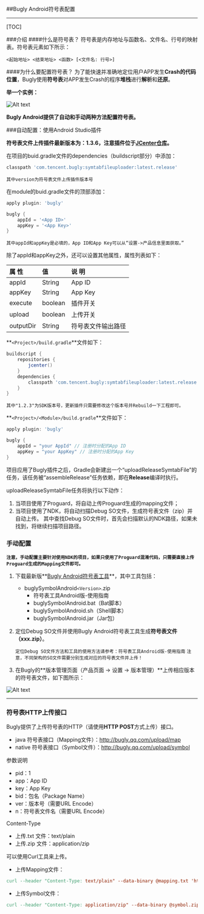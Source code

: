 ##Bugly Android符号表配置

----

[TOC]

###介绍
####什么是符号表？
符号表是内存地址与函数名、文件名、行号的映射表。符号表元素如下所示：

 `<起始地址> <结束地址> <函数> [<文件名: 行号>]`

####为什么要配置符号表？
为了能快速并准确地定位用户APP发生**Crash的代码位置**，Bugly使用**符号表**对APP发生Crash的程序**堆栈**进行**解析**和**还原**。

 **举一个实例：**

![Alt text](http://bugly.qq.com/img/white-book/android5.png?v=20160203165136)

**Bugly Android提供了自动和手动两种方法配置符号表。**

###自动配置：使用Android Studio插件

**符号表文件上传插件最新版本为：1.3.6，注意插件位于[JCenter仓库](http://jcenter.bintray.com/com/tencent/bugly/symtabfileuploader/)。**

在项目的buid.gradle文件的dependencies（buildscript部分）中添加：

``` gradle
classpath 'com.tencent.bugly:symtabfileuploader:latest.release'
```

`其中version为符号表文件上传插件版本号`

在module的buid.gradle文件的顶部添加：

``` gradle
apply plugin: 'bugly'

bugly {
	appId = '<App ID>'
	appKey = '<App Key>'
}
```

`其中appId和appKey是必填的，App ID和App Key可以从“设置->产品信息里面获取。”`

除了appId和appKey之外，还可以设置其他属性，属性列表如下：

| 属 性 | 值 | 说 明 |
| :-- | :-- | :-- |
| appId | String | App ID |
| appKey | String | App Key |
| execute | boolean | 插件开关 |
| upload | boolean | 上传开关 |
| outputDir | String | 符号表文件输出路径 |

**`<Project>/build.gradle`**文件如下：

``` gradle
buildscript {
    repositories {
        jcenter()
    }
    dependencies {
        classpath 'com.tencent.bugly:symtabfileuploader:latest.release'
    }
}
```

`其中"1.2.3"为SDK版本号，更新插件只需要修改这个版本号并Rebuild一下工程即可。`

**`<Project>/<Module>/build.gradle`**文件如下：

``` gradle
apply plugin: 'bugly'

bugly {	
	appId = "your AppId" // 注册时分配的App ID
	appKey = "your AppKey" // 注册时分配的App Key
}

```

项目应用了Bugly插件之后，Gradle会新建出一个“uploadReleaseSymtabFile”的任务，该任务被“assembleRelease”任务依赖，即在**Release**编译时执行。

uploadReleaseSymtabFile任务将执行以下动作：
1. 当项目使用了Proguard，将自动上传Proguard生成的mapping文件；
2. 当项目使用了NDK，将自动扫描Debug SO文件，生成符号表文件（zip）并自动上传。
其中查找Debug SO文件时，首先会扫描默认的NDK路径，如果未找到，将继续扫描项目路径。

### 手动配置

**`注意，手动配置主要针对使用NDK的项目，如果只使用了Proguard混淆代码，只需要直接上传Proguard生成的Mapping文件即可。`**

1. 下载最新版**[Bugly Android符号表工具](http://bugly.qq.com/sdkdown?id=99eec2a5-8aac-421d-ba7e-b487a3d9ee9f)**，其中工具包括：
	- buglySymbolAndroid`<Version>`.zip
		- 符号表工具Android版-使用指南
		- buglySymbolAndroid.bat（Bat脚本）
		- buglySymbolAndroid.sh（Shell脚本）
		- buglySymbolAndroid.jar（Jar包）


2. 定位Debug SO文件并使用Bugly Android符号表工具生成**符号表文件（xxx.zip）**。

	`定位Debug SO文件方法和工具的使用方法请参考：符号表工具Android版-使用指南`
	`注意，不同架构的SO文件需要分别生成对应的符号表文件并上传！`

3. 在Bugly的**版本管理页面（产品页面 -> 设置 -> 版本管理）**上传相应版本的符号表文件，如下图所示：

![Alt text](http://bugly.qq.com/img/white-book/android6.jpg?v=20160203165136)

---
### 符号表HTTP上传接口

Bugly提供了上传符号表的HTTP（请使用**HTTP POST**方式上传）接口。
- java 符号表接口（Mapping文件）：http://bugly.qq.com/upload/map
- native 符号表接口（Symbol文件）：http://bugly.qq.com/upload/symbol

参数说明
- pid：1
- app：App ID
- key：App Key
- bid：包名（Package Name）
- ver：版本号（需要URL Encode）
- n：符号表文件名（需要URL Encode）

Content‐Type
- 上传.txt 文件：text/plain
- 上传.zip 文件：application/zip

可以使用Curl工具来上传。

- 上传Mapping文件：

```makefile
curl --header "Content-Type: text/plain" --data-binary @mapping.txt 'http://bugly.qq.com/upload/map?pid=1&app=123456789&key=XXXXXX&bid=com.demo.test&ver=1.0.1&n=mapping.txt' --verbose
```

- 上传Symbol文件：

```makefile
curl --header "Content-Type: application/zip" --data-binary @symbol.zip 'http://bugly.qq.com/upload/symbol?pid=1&app=123456789&key=XXXXXX&bid=com.demo.test&ver=1.0.1&n=symbol.zip' --verbose
```
